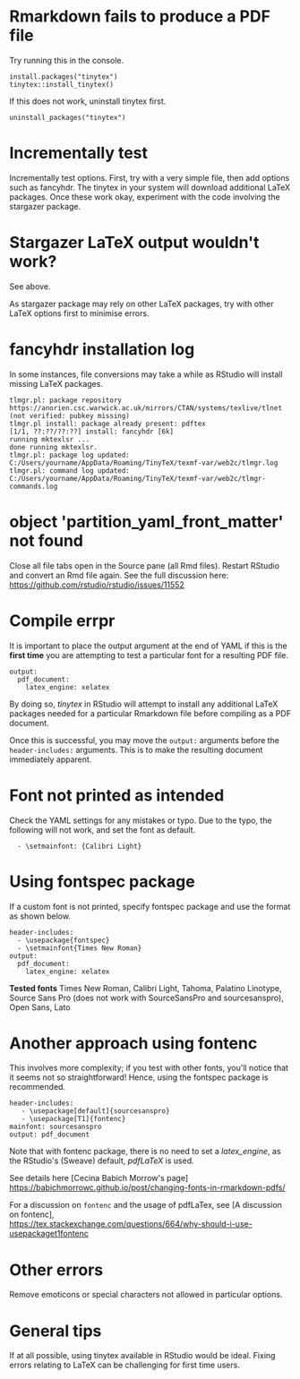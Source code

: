 
# Rmarkdown fails to produce a PDF file
Try running this in the console.
```{r}
install.packages("tinytex")
tinytex::install_tinytex()
```
If this does not work, uninstall tinytex first.
```{r}
uninstall_packages("tinytex")
```

# Incrementally test
Incrementally test options.
First, try with a very simple file, then add options such as fancyhdr.
The tinytex in your system will download
additional LaTeX packages. Once these work okay, experiment with the code involving the stargazer package.

# Stargazer LaTeX output wouldn't work?
See above.

As stargazer package may rely on other LaTeX packages, try with other LaTeX options first to minimise errors.

# fancyhdr installation log
In some instances, file conversions may take a while as RStudio will install missing LaTeX packages.

```
tlmgr.pl: package repository https://anorien.csc.warwick.ac.uk/mirrors/CTAN/systems/texlive/tlnet (not verified: pubkey missing)
tlmgr.pl install: package already present: pdftex
[1/1, ??:??/??:??] install: fancyhdr [6k]
running mktexlsr ...
done running mktexlsr.
tlmgr.pl: package log updated: C:/Users/yourname/AppData/Roaming/TinyTeX/texmf-var/web2c/tlmgr.log
tlmgr.pl: command log updated: C:/Users/yourname/AppData/Roaming/TinyTeX/texmf-var/web2c/tlmgr-commands.log
```

# object 'partition_yaml_front_matter' not found
Close all file tabs open in the Source pane (all Rmd files). 
Restart RStudio and convert an Rmd file again.
See the full discussion here:
<https://github.com/rstudio/rstudio/issues/11552>

# Compile errpr
It is important to place the output argument at the end of YAML if this is the **first time** you are attempting to test a particular font for a resulting PDF file.

```         
output: 
  pdf_document: 
    latex_engine: xelatex
```

By doing so, *tinytex* in RStudio will attempt to install any additional LaTeX packages needed for a particular Rmarkdown file before compiling as a PDF document.

Once this is successful, you may move the `output:` arguments before the `header-includes:` arguments. This is to make the resulting document immediately apparent.

# Font not printed as intended

Check the YAML settings for any mistakes or typo. Due to the typo, the following will not work, and set the font as default.
```
  - \setmainfont: {Calibri Light}
```

# Using fontspec package
If a custom font is not printed, specify fontspec package and use the format as shown below.

```
header-includes:
  - \usepackage{fontspec}
  - \setmainfont{Times New Roman}
output: 
  pdf_document: 
    latex_engine: xelatex
```

**Tested fonts**
Times New Roman, Calibri Light, Tahoma,
Palatino Linotype, Source Sans Pro (does not work with SourceSansPro and sourcesanspro),  Open Sans, Lato


# Another approach using fontenc
This involves more complexity; if you test with other fonts, you'll notice that it seems not so straightforward! Hence, using the fontspec package is recommended.

```         
header-includes:
   - \usepackage[default]{sourcesanspro}
   - \usepackage[T1]{fontenc}
mainfont: sourcesanspro
output: pdf_document
```
Note that with fontenc package, there is no need to set a *latex_engine*, as the RStudio's (Sweave) default, *pdfLaTeX* is used.

See details here [Cecina Babich Morrow's page] <https://babichmorrowc.github.io/post/changing-fonts-in-rmarkdown-pdfs/>

For a discussion on `fontenc` and the usage of pdfLaTex, see [A discussion on fontenc],\
    <https://tex.stackexchange.com/questions/664/why-should-i-use-usepackaget1fontenc>


# Other errors  
Remove emoticons or special characters not allowed in particular options.

# General tips
If at all possible, using tinytex available in RStudio would be ideal. Fixing errors relating to LaTeX can be challenging for first time users.
